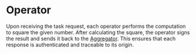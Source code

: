 # Operator

Upon receiving the task request, each operator performs the computation to square the given number. After calculating the square, the operator signs the result and sends it back to the [Aggregator](../aggregator/README.md). This ensures that each response is authenticated and traceable to its origin.

